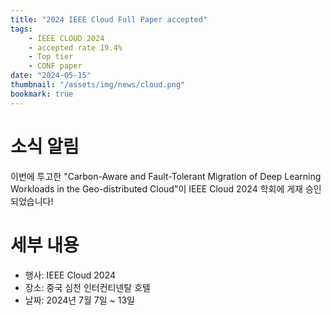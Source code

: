 ```yaml
---
title: "2024 IEEE Cloud Full Paper accepted"
tags:
    - IEEE CLOUD 2024
    - accepted rate 19.4%
    - Top tier
    - CONF paper
date: "2024-05-15"
thumbnail: "/assets/img/news/cloud.png"
bookmark: true
---
```


# 소식 알림
이번에 투고한 "Carbon-Aware and Fault-Tolerant Migration of Deep Learning Workloads in the Geo-distributed Cloud"이 IEEE Cloud 2024 학회에 게재 승인되었습니다!

# 세부 내용
- 행사: IEEE Cloud 2024
- 장소: 중국 심천 인터컨티넨탈 호텔
- 날짜: 2024년 7월 7일 ~ 13일

